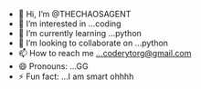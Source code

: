 - 👋 Hi, I’m @THECHAOSAGENT
- 👀 I’m interested in ...coding
- 🌱 I’m currently learning ...python
- 💞️ I’m looking to collaborate on ...python
- 📫 How to reach me ...coderytorg@gmail.com
- 😄 Pronouns: ...GG
- ⚡ Fun fact: ...I am smart
ohhhh

<!---
THECHAOSAGENT/THECHAOSAGENT is a ✨ special ✨ repository because its `README.md` (this file) appears on your GitHub profile.
You can click the Preview link to take a look at your changes.
--->
